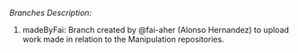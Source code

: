 *Branches Description:*

1. madeByFai: Branch created by @fai-aher (Alonso Hernandez) to upload work made in relation to the Manipulation repositories.
